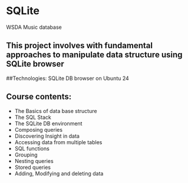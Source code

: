 # SQLite
 WSDA Music database
 
 ## This project involves with fundamental approaches to manipulate data structure using SQLite browser
 
 ##Technologies: SQLite DB browser on Ubuntu 24
 
 ## Course contents:
 - The Basics of data base structure
 - The SQL Stack
 - The SQLite DB environment
 - Composing queries
 - Discovering Insight in data
 - Accessing data from multiple tables
 - SQL functions
 - Grouping
 - Nesting queries
 - Stored queries
 - Adding, Modifying and deleting data
 
 
 
 
 
 
 
